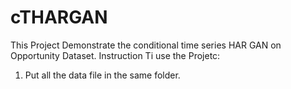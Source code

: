# cTHARGAN
This Project Demonstrate the conditional time series HAR GAN on Opportunity Dataset.
Instruction Ti use the Projetc:
1. Put all the data file in the same folder.
